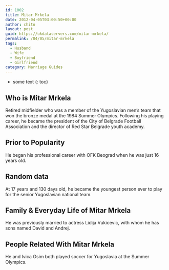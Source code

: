 ```yaml
---
id: 1002
title: Mitar Mrkela
date: 2012-04-05T03:00:50+00:00
author: chito
layout: post
guid: https://ukdataservers.com/mitar-mrkela/
permalink: /04/05/mitar-mrkela
tags:
  - Husband
  - Wife
  - Boyfriend
  - Girlfriend
category: Marriage Guides
---
```


* some text
{: toc}
          
          
## Who is  Mitar Mrkela
                  
                  
                  
Retired midfielder who was a member of the Yugoslavian men&#8217;s team that won the bronze medal at the 1984 Summer Olympics. Following his playing career, he became the president of the City of Belgrade Football Association and the director of Red Star Belgrade youth academy. 
                  
                
                
                
## Prior to Popularity 
                  
                  
                  
He began his professional career with OFK Beograd when he was just 16 years old. 
                  
                
                
                
## Random data 
                  
                  
                  
At 17 years and 130 days old, he became the youngest person ever to play for the senior Yugoslavian national team. 
                  
                
                
                
## Family & Everyday Life of Mitar Mrkela
                  
                  
                  
He was previously married to actress Lidija Vukicevic, with whom he has sons named David and Andrej. 
                  
                
                
                
## People Related With  Mitar Mrkela
                  
                  
                  
He and Ivica Osim both played soccer for Yugoslavia at the Summer Olympics. 
                  
                
              
            
          
          
          
    
    
  
